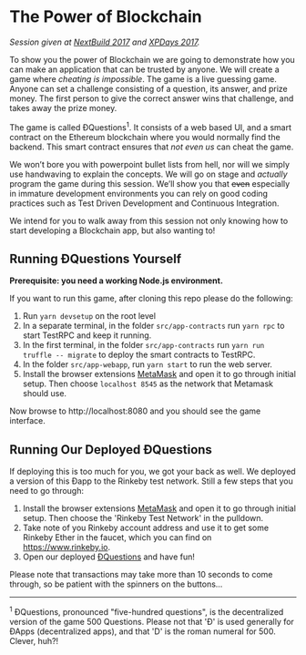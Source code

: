 The Power of Blockchain
=======================
*Session given at [NextBuild 2017](http://nextbuild.nl) and [XPDays 2017](http://www.xpdaysbenelux.nl).*<br />

To show you the power of Blockchain we are going to demonstrate how you can make an application that can be trusted by anyone. We will create a game where *cheating is impossible*. The game is a live guessing game. Anyone can set a challenge consisting of a question, its answer, and prize money. The first person to give the correct answer wins that challenge, and takes away the prize money.

The game is called ÐQuestions<sup>1</sup>. It consists of a web based UI, and a smart contract on the Ethereum blockchain where you would normally find the backend. This smart contract ensures that *not even us* can cheat the game.

We won’t bore you with powerpoint bullet lists from hell, nor will we simply use handwaving to explain the concepts. We will go on stage and *actually* program the game during this session. We’ll show you that ~~even~~ especially in immature development environments you can rely on good coding practices such as Test Driven Development and Continuous Integration.

We intend for you to walk away from this session not only knowing how to start developing a Blockchain app, but also wanting to!

Running ÐQuestions Yourself
---------------------------

**Prerequisite: you need a working Node.js environment.**

If you want to run this game, after cloning this repo please do the following:

1. Run `yarn devsetup` on the root level
2. In a separate terminal, in the folder `src/app-contracts` run `yarn rpc` to start TestRPC and keep it running.
3. In the first terminal, in the folder `src/app-contracts` run `yarn run truffle -- migrate` to deploy the smart contracts to TestRPC.
4. In the folder `src/app-webapp`, run `yarn start` to run the web server.
5. Install the browser extensions [MetaMask](https://metamask.io) and open it to go through initial setup. Then choose `localhost 8545` as the network that Metamask should use.

Now browse to http://localhost:8080 and you should see the game interface.


Running Our Deployed ÐQuestions
-------------------------------
If deploying this is too much for you, we got your back as well. We deployed a version of this Ðapp to the Rinkeby test network. Still a few steps that you need to go through:

1. Install the browser extensions [MetaMask](https://metamask.io) and open it to go through initial setup. Then choose the 'Rinkeby Test Network' in the pulldown.
2. Take note of you Rinkeby account address and use it to get some Rinkeby Ether in the faucet, which you can find on https://www.rinkeby.io.
3. Open our deployed [ÐQuestions](https://charterhouse.github.io/PowerOfBlockchain) and have fun!

Please note that transactions may take more than 10 seconds to come through, so be patient with the spinners on the buttons...


<hr />

<sup>1</sup> ÐQuestions, pronounced "five-hundred questions", is the decentralized version of the game 500 Questions. Please not that 'Ð' is used generally for ÐApps (decentralized apps), and that 'D' is the roman numeral for 500. Clever, huh?!
